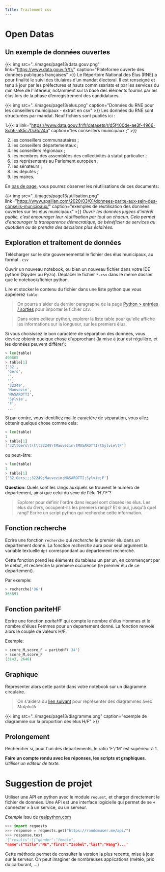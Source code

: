 ```yaml
---
Title: Traitement csv
---
```


# Open Datas
## Un exemple de données ouvertes
{{< img src="../images/page13/data.gouv.png" link="https://www.data.gouv.fr/fr/" caption="Plateforme ouverte des données publiques françaises" >}}
Le Répertoire National des Élus (RNE) a pour finalité le suivi des titulaires d’un mandat électoral. Il est renseigné et tenu à jour par les préfectures et hauts commissariats et par les services du ministère de l'intérieur, notamment sur la base des éléments fournis par les élus lors de la phase d’enregistrement des candidatures.

{{< img src="../images/page13/elus.png" caption="Données du RNE pour les conseillers municipaux - extrait en csv" >}}
Les données du RNE sont structurées par mandat. Neuf fichiers sont publiés ici :

1.{{< a link="https://www.data.gouv.fr/fr/datasets/r/d5f400de-ae3f-4966-8cb6-a85c70c6c24a" caption="les conseillers municipaux ;" >}}

2. les conseillers communautaires ;
3. les conseillers départementaux ;
4. les conseillers régionaux ;
5. les membres des assemblées des collectivités à statut particulier ;
6. les représentants au Parlement européen ;
7. les sénateurs ;
8. les députés ;
9. les maires.


En [bas de page](https://www.data.gouv.fr/fr/datasets/repertoire-national-des-elus-1/#community-reuses), vous pourrez observer les réutilisations de ces documents:

{{< img src="../images/page13/utilisation.png" link="https://www.spallian.com/2020/03/01/donnees-parite-aux-sein-des-conseils-municipaux/" caption="exemples de réutilisation des données ouvertes sur les elus municipaux" >}}
*Ouvrir les données jugées d'intérêt public, c'est encourager leur réutilisation par tout un chacun. Cela permet d'encourager la transparence démocratique, de bénéficier de services au quotidien ou de prendre des décisions plus éclairées.*

## Exploration et traitement de données 
Télécharger sur le site gouvernemental le fichier des élus municipaux, au format `.csv`

Ouvrir un nouveau notebook, ou bien un nouveau fichier dans votre IDE python (Spyder ou Pyzo). Déplacer le fichier `*.csv` dans le même dossier que le notebook/fichier python.

Lire et stocker le contenu du fichier dans une liste python que vous appelerez `table`. 

> On pourra s'aider du dernier paragraphe de la page [Python > entrées / sorties](/docs/python/pages/ES/page1/#lire-écrire-dans-un-fichier) pour importer le fichier csv.

> Dans votre editeur python, explorer la liste table pour qu'elle affiche les informations sur la longueur, sur les premiers élus.

Si vous choisissez le bon caractère de séparation des données, vous devriez obtenir quelque chose d'approchant (la mise à jour est régulière, et les données peuvent différer):

```python
> len(table)
490805
> table[1]
['32',
 'Gers',
 '',
 '',
 '32249',
 'Mauvezin',
 'MASAROTTI',
 'Sylvie',
 'F',
 ...
```

Si par contre, vous identifiez mal le caractère de séparation, vous allez obtenir quelque chose comme cela:

```python
> len(table)
1
> table[1]
['32\tGers\t\t\t32249\tMauvezin\tMASAROTTI\tSylvie\tF']
```

ou peut-être:

```python
> len(table)
1
> table[1]
['32;Gers;;;32249;Mauvezin;MASAROTTI;Sylvie;F']
```

**Question:** Quels sont les rangs auxquels se trouvent le numero de departement, ainsi que celui du sexe de l'élu 'H'/'F'?

> Explorer pour définir l'ordre dans lequel sont classés les élus. Les élus du *Gers*, occupent-ils les premiers rangs? Et si oui, jusqu'à quel rang? Ecrire un script python qui recherche cette information.


## Fonction recherche
Ecrire une fonction `recherche` qui *recherche* le premier élu dans un departement donné. La fonction *recherche* aura pour seul argument la variable textuelle `dpt` correspondant au departement recherché.

Cette fonction prend les éléments du tableau un par un, en commençant par le debut, et recherche la premiere occurence (le premier élu de ce departement).

Par exemple:

```python
> recherche('06')
363891
```

## Fonction pariteHF
Ecrire une fonction *pariteHF* qui compte le nombre d'élus Hommes et le nombre d'élues Femmes pour un departement donné. La fonction renvoie alors le couple de valeurs H/F.

Exemple:

```python
> score_M,score_F = pariteHF('34')
> score_M,score_F
(3143, 2646)
```



## Graphique
Représenter alors cette parité dans votre notebook sur un diagramme circulaire.

> On s'aidera du [lien suivant](https://python.doctor/page-creer-graphiques-scientifiques-python-apprendre) pour représenter des diagrammes avec *Matplolib*.

{{< img src="../images/page13/diagramme.png" caption="exemple de diagramme sur la proportion des élus H/F" >}}

## Prolongement
Rechercher si, pour l'un des departements, le ratio 'F'/'M' est supérieur à 1.

**Faire un compte rendu avec les réponses, les scripts et graphiques**. *Utiliser un editeur de texte.*

# Suggestion de projet
Utiliser une API en python avec le module `request`, et charger directement le fichier de données. Une API est une interface logicielle qui permet de se « connecter » à un service, ou un serveur.

*Exemple* issu de [realpython.com](https://realpython.com/python-api/)

```python
>>> import requests
>>> response = requests.get("https://randomuser.me/api/")
>>> response.text
'{"results":[{"gender":"female",
"name":{"title":"Ms","first":"Isobel","last":"Wang"}...'
```

Cette méthode permet de consulter la version la plus recente, mise à jour sur le serveur. On peut imaginer de nombreuses applications (météo, prix du carburant, ...)